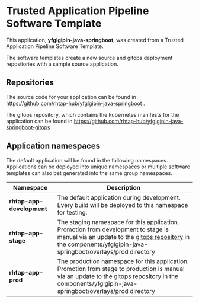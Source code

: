 # Trusted Application Pipeline Software Template

This application, **yfglgipin-java-springboot**, was created from a Trusted Application Pipeline Software Template.

The software templates create a new source and gitops deployment repositories with a sample source application. 

## Repositories

The source code for your application can be found in [https://github.com/rhtap-hub/yfglgipin-java-springboot ](https://github.com/rhtap-hub/yfglgipin-java-springboot ).
 
The gitops repository, which contains the kubernetes manifests for the application can be found in 
[https://github.com/rhtap-hub/yfglgipin-java-springboot-gitops ](https://github.com/rhtap-hub/yfglgipin-java-springboot-gitops ) 

## Application namespaces 

The default application will be found in the following namespaces. Applications can be deployed into unique namespaces or multiple software templates can also bet generated into the same group namespaces.  

|  Namespace   |  Description   |  
| -------- | -------- |   
| **rhtap-app-development** | The default application during development. Every build will be deployed to this namespace for testing. | 
| **rhtap-app-stage** | The staging namespace for this application. Promotion from development to stage is manual via an update to the [gitops repository](https://github.com/rhtap-hub/yfglgipin-java-springboot-gitops ) in the components/yfglgipin-java-springboot/overlays/prod directory |  
| **rhtap-app-prod** | The production namespace for this application. Promotion from stage to production is manual via an update to the [gitops repository](https://github.com/rhtap-hub/yfglgipin-java-springboot-gitops ) in the components/yfglgipin-java-springboot/overlays/prod directory | 